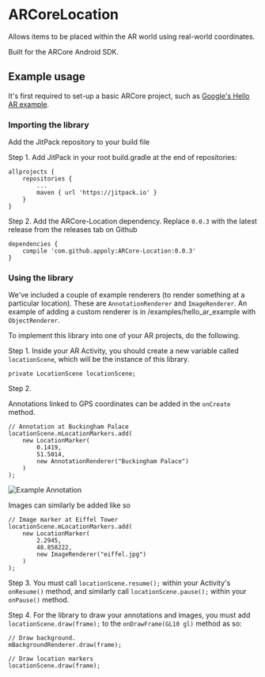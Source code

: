 # ARCoreLocation

Allows items to be placed within the AR world using real-world coordinates.

Built for the ARCore Android SDK.

## Example usage

It's first required to set-up a basic ARCore project, such as [Google's Hello AR example](https://github.com/google-ar/arcore-android-sdk/tree/master/samples/hello_ar_java).

### Importing the library

Add the JitPack repository to your build file

Step 1. Add JitPack in your root build.gradle at the end of repositories:
```
allprojects {
	repositories {
		...
		maven { url 'https://jitpack.io' }
	}
}
```

Step 2. Add the ARCore-Location dependency. Replace `0.0.3` with the latest release from the releases tab on Github
```
dependencies {
    compile 'com.github.appoly:ARCore-Location:0.0.3'
}
```

### Using the library

We've included a couple of example renderers (to render something at a particular location). These are `AnnotationRenderer` and `ImageRenderer`. An example of adding a custom renderer is in /examples/hello_ar_example with `ObjectRenderer`.

To implement this library into one of your AR projects, do the following.

Step 1. 
Inside your AR Activity, you should create a new variable called `locationScene`, which will be the instance of this library.
```
private LocationScene locationScene;
```


Step 2.

Annotations linked to GPS coordinates can be added in the `onCreate` method.
```
// Annotation at Buckingham Palace
locationScene.mLocationMarkers.add(
    new LocationMarker(
        0.1419,
        51.5014,
        new AnnotationRenderer("Buckingham Palace")
    )
);
```

![Example Annotation](http://smegaupload.co.uk/up/uploads/2969296910211017563386210713327558o1522240691.png "Example Annotation")


Images can similarly be added like so
```
// Image marker at Eiffel Tower
locationScene.mLocationMarkers.add(
    new LocationMarker(
        2.2945,
        48.858222,
        new ImageRenderer("eiffel.jpg")
    )
);
```

Step 3. 
You must call `locationScene.resume();` within your Activity's `onResume()` method, and similarly call `locationScene.pause();` within your `onPause()` method.

Step 4. 
For the library to draw your annotations and images, you must add `locationScene.draw(frame);` to the `onDrawFrame(GL10 gl)` method as so:
```
// Draw background.
mBackgroundRenderer.draw(frame);

// Draw location markers
locationScene.draw(frame);
```